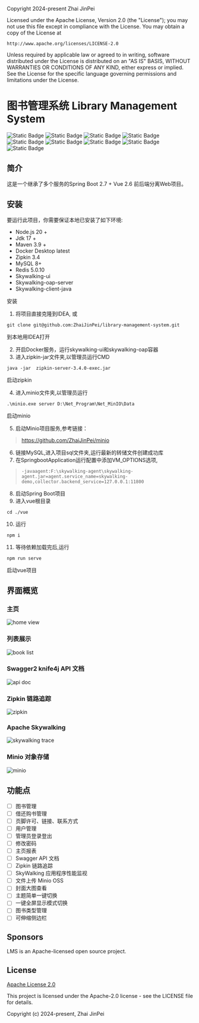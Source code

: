 Copyright 2024-present Zhai JinPei

Licensed under the Apache License, Version 2.0 (the "License");
you may not use this file except in compliance with the License.
You may obtain a copy of the License at

    http://www.apache.org/licenses/LICENSE-2.0

Unless required by applicable law or agreed to in writing, software
distributed under the License is distributed on an "AS IS" BASIS,
WITHOUT WARRANTIES OR CONDITIONS OF ANY KIND, either express or implied.
See the License for the specific language governing permissions and
limitations under the License.

# 图书管理系统 Library Management System

![Static Badge](https://img.shields.io/badge/vue-v2.6.14-green)
![Static Badge](https://img.shields.io/badge/npm-v10.2.3-purple)
![Static Badge](https://img.shields.io/badge/redis-v5.0.10-yellow)
![Static Badge](https://img.shields.io/badge/spring_boot-v2.7.7-green)
![Static Badge](https://img.shields.io/badge/mysql-v8.0-blue)
![Static Badge](https://img.shields.io/badge/license-apache_2.0-%2356c606)
![Static Badge](https://img.shields.io/badge/maven-v3.9.4-red)
![Static Badge](https://img.shields.io/badge/badge-https://shields.io/badges-%235387c6)
![Static Badge](https://img.shields.io/badge/author-Zhai_JinPei-%2300a2c6)

## 简介

这是一个继承了多个服务的Spring Boot 2.7 + Vue 2.6 前后端分离Web项目。

## 安装

要运行此项目，你需要保证本地已安装了如下环境:

- Node.js 20 +
- Jdk 17 +
- Maven 3.9 +
- Docker Desktop latest
- Zipkin 3.4
- MySQL 8+
- Redis 5.0.10
- Skywalking-ui
- Skywalking-oap-server
- Skywalking-client-java

安装

1. 将项目直接克隆到IDEA, 或

```shell
git clone git@github.com:ZhaiJinPei/library-management-system.git
``` 

到本地用IDEA打开

2. 开启Docker服务，运行skywalking-ui和skywalking-oap容器
3. 进入zipkin-jar文件夹,以管理员运行CMD

```shell
java -jar  zipkin-server-3.4.0-exec.jar
```

启动zipkin

4. 进入minio文件夹,以管理员运行

```shell
.\minio.exe server D:\Net_Program\Net_MinIO\Data
```

启动minio

5. 启动Minio项目服务,参考链接：

> https://github.com/ZhaiJinPei/minio

6. 链接MySQL,进入项目sql文件夹,运行最新的转储文件创建成功库
7. 在SpringbootApplication运行配置中添加VM_OPTIONS选项,

> `-javaagent:F:\skywalking-agent\skywalking-agent.jar=agent.service_name=skywalking-demo,collector.backend_service=127.0.0.1:11800 `

8. 启动Spring Boot项目
9. 进入vue根目录

```shell
cd ./vue
```

10. 运行

```shell
npm i
```

11. 等待依赖加载完后,运行

```shell
npm run serve
```

启动vue项目

## 界面概览

### 主页

<img src="images/views/HomeView.png" alt="home view">

### 列表展示

<img src="images/views/bookList.png" alt="book list">

### Swagger2 knife4j API 文档

<img src="images/views/apidocs.png" alt="api doc">

### Zipkin 链路追踪

<img src="images/views/zipkintrace.png" alt="zipkin">

### Apache Skywalking

<img src="images/views/skywalkingtrace.png" alt="skywalking trace">

### Minio 对象存储

<img src="images/views/fileupload.png" alt="minio">

## 功能点

- [ ] 图书管理
- [ ] 借还购书管理
- [ ] 页脚许可、链接、联系方式
- [ ] 用户管理
- [ ] 管理员登录登出
- [ ] 修改密码
- [ ] 主页报表
- [ ] Swagger API 文档
- [ ] Zipkin 链路追踪
- [ ] SkyWalking 应用程序性能监视
- [ ] 文件上传 Minio OSS
- [ ] 封面大图查看
- [ ] 主题简单一键切换
- [ ] 一键全屏显示模式切换
- [ ] 图书类型管理
- [ ] 可伸缩侧边栏

## Sponsors

LMS is an Apache-licensed open source project.

## License

[Apache License 2.0](https://www.apache.org/licenses/LICENSE-2.0)

This project is licensed under the Apache-2.0 license - see the LICENSE file for details.

Copyright (c) 2024-present, Zhai JinPei 

